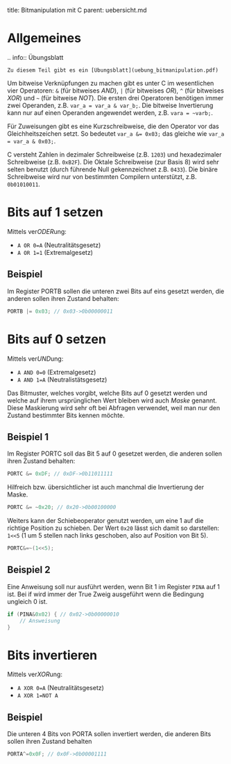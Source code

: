 title: Bitmanipulation mit C
parent: uebersicht.md

# Allgemeines

.. info:: Übungsblatt

    Zu diesem Teil gibt es ein [Übungsblatt](uebung_bitmanipulation.pdf)

Um bitweise Verknüpfungen zu machen gibt es unter C im wesentlichen vier Operatoren: `&` (für bitweises *AND*), `|` (für bitweises *OR*), `^` (für bitweises *XOR*) und `~` (für bitweise *NOT*). Die ersten drei Operatoren benötigen immer zwei Operanden, z.B. `var_a = var_a & var_b;`. Die bitweise Invertierung kann nur auf einen Operanden angewendet werden, z.B. `vara = ~varb;`.

Für Zuweisungen gibt es eine Kurzschreibweise, die den Operator vor das Gleichheitszeichen setzt. So bedeutet `var_a &= 0x03;` das gleiche wie `var_a = var_a & 0x03;`.

C versteht Zahlen in dezimaler Schreibweise (z.B. `1203`) und hexadezimaler Schreibweise (z.B. `0xB2F`). Die Oktale Schreibweise (zur Basis 8) wird sehr selten benutzt (durch führende Null gekennzeichnet z.B. `0433`). Die binäre Schreibweise wird nur von bestimmten Compilern unterstützt, z.B. `0b01010011`.

# Bits auf 1 setzen
Mittels ver*ODER*ung:

* `A OR 0=A` (Neutralitätsgesetz)
* `A OR 1=1` (Extremalgesetz)

## Beispiel
Im Register PORTB sollen die unteren zwei Bits auf eins gesetzt werden, die anderen sollen ihren Zustand behalten:

```c
PORTB |= 0x03; // 0x03->0b00000011
```

# Bits auf 0 setzen
Mittels ver*UND*ung:

* `A AND 0=0` (Extremalgesetz)
* `A AND 1=A` (Neutralistätsgesetz)

Das Bitmuster, welches vorgibt, welche Bits auf 0 gesetzt werden und welche auf ihrem ursprünglichen Wert bleiben wird auch *Maske* genannt. Diese Maskierung wird sehr oft bei Abfragen verwendet, weil man nur den Zustand bestimmter Bits kennen möchte.

## Beispiel 1
Im Register PORTC soll das Bit 5 auf 0 gesetzet werden, die anderen sollen ihren Zustand behalten:

```c
PORTC &= 0xDF; // 0xDF->0b11011111
```

Hilfreich bzw. übersichtlicher ist auch manchmal die Invertierung der Maske.

```c
PORTC &= ~0x20; // 0x20->0b00100000
```

Weiters kann der Schiebeoperator genutzt werden, um eine 1 auf die richtige Position zu schieben. Der Wert `0x20` lässt sich damit so darstellen: `1<<5` (1 um 5 stellen nach links geschoben, also auf Position von Bit 5).

```c
PORTC&=~(1<<5);
```

## Beispiel 2
Eine Anweisung soll nur ausführt werden, wenn Bit 1 im Register `PINA` auf 1 ist. Bei if wird immer der True Zweig ausgeführt wenn die Bedingung ungleich 0 ist.

```c
if (PINA&0x02) { // 0x02->0b00000010
    // Answeisung
}
```

# Bits invertieren
Mittels ver*XOR*ung:

* `A XOR 0=A` (Neutralitätsgesetz)
* `A XOR 1=NOT A`

## Beispiel
Die unteren 4 Bits von PORTA sollen invertiert werden, die anderen Bits sollen ihren Zustand behalten

```c
PORTA^=0x0F; // 0x0F->0b00001111
```